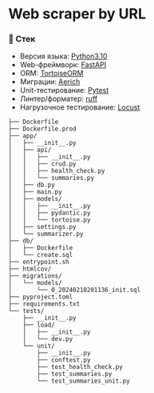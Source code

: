 # Web scraper by URL

### :pill: Стек

- Версия языка: [Python3.10](https://www.python.org/downloads/release/python-3100/)
- Web-фреймворк: [FastAPI](https://fastapi.tiangolo.com/ru/)
- ORM: [TortoiseORM](https://tortoise.github.io/)
- Миграции: [Aerich](https://github.com/tortoise/aerich/blob/dev/README_RU.md)
- Unit-тестирование: [Pytest](https://docs.pytest.org/en/8.0.x/index.html)
- Линтер/форматер: [ruff](https://docs.astral.sh/ruff/)
- Нагрузочное тестирование: [Locust](https://locust.io/)

```
├── Dockerfile
├── Dockerfile.prod
├── app/
│   ├── __init__.py
│   ├── api/
│   │   ├── __init__.py
│   │   ├── crud.py
│   │   ├── health_check.py
│   │   └── summaries.py
│   ├── db.py
│   ├── main.py
│   ├── models/
│   │   ├── __init__.py
│   │   ├── pydantic.py
│   │   └── tortoise.py
│   ├── settings.py
│   └── summarizer.py
├── db/
│   ├── Dockerfile
│   └── create.sql
├── entrypoint.sh
├── htmlcov/
├── migrations/
│   └── models/
│       └── 0_20240210201136_init.sql
├── pyproject.toml
├── requirements.txt
└── tests/
    ├── __init__.py
    ├── load/
    │   ├── __init__.py
    │   └── dev.py
    └── unit/
        ├── __init__.py
        ├── conftest.py
        ├── test_health_check.py
        ├── test_summaries.py
        └── test_summaries_unit.py
```
